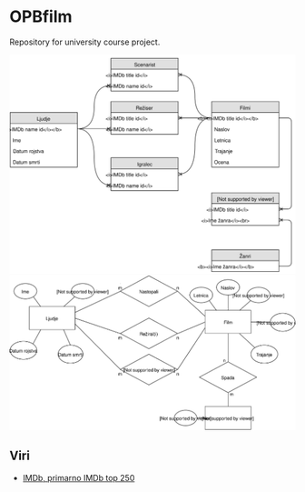 # OPBfilm
Repository for university course project.

![ER diagram](./ERdiag1.svg)
![ER diagram](./ERdiag2.svg)

## Viri
* [IMDb, primarno IMDb top 250](http://www.imdb.com/chart/top)
